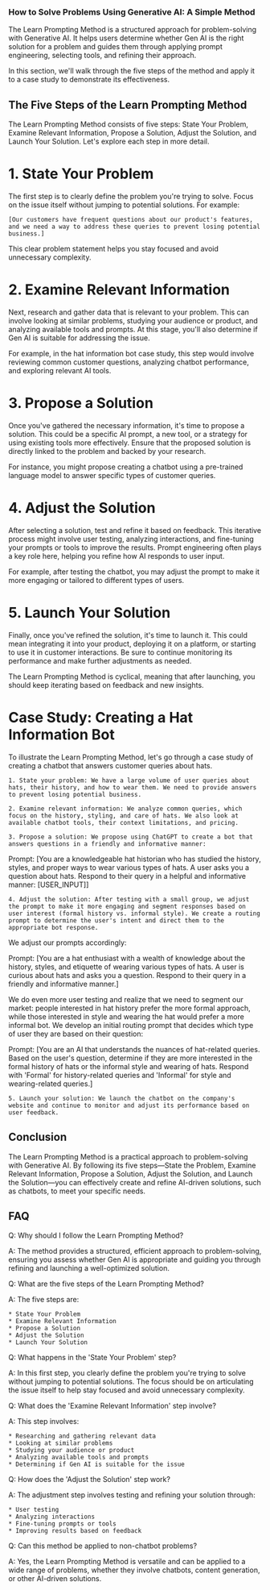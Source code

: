 ### How to Solve Problems Using Generative AI: A Simple Method

The Learn Prompting Method is a structured approach for problem-solving with Generative AI. It helps users determine whether Gen AI is the right solution for a problem and guides them through applying prompt engineering, selecting tools, and refining their approach.

In this section, we'll walk through the five steps of the method and apply it to a case study to demonstrate its effectiveness.

## The Five Steps of the Learn Prompting Method

The Learn Prompting Method consists of five steps: State Your Problem, Examine Relevant Information, Propose a Solution, Adjust the Solution, and Launch Your Solution. Let's explore each step in more detail.

# 1. State Your Problem

The first step is to clearly define the problem you're trying to solve. Focus on the issue itself without jumping to potential solutions. For example:

    [Our customers have frequent questions about our product's features, and we need a way to address these queries to prevent losing potential business.]

This clear problem statement helps you stay focused and avoid unnecessary complexity.

# 2. Examine Relevant Information

Next, research and gather data that is relevant to your problem. This can involve looking at similar problems, studying your audience or product, and analyzing available tools and prompts. At this stage, you'll also determine if Gen AI is suitable for addressing the issue.

For example, in the hat information bot case study, this step would involve reviewing common customer questions, analyzing chatbot performance, and exploring relevant AI tools.

# 3. Propose a Solution

Once you've gathered the necessary information, it's time to propose a solution. This could be a specific AI prompt, a new tool, or a strategy for using existing tools more effectively. Ensure that the proposed solution is directly linked to the problem and backed by your research.

For instance, you might propose creating a chatbot using a pre-trained language model to answer specific types of customer queries.

# 4. Adjust the Solution

After selecting a solution, test and refine it based on feedback. This iterative process might involve user testing, analyzing interactions, and fine-tuning your prompts or tools to improve the results. Prompt engineering often plays a key role here, helping you refine how AI responds to user input.

For example, after testing the chatbot, you may adjust the prompt to make it more engaging or tailored to different types of users.

# 5. Launch Your Solution

Finally, once you've refined the solution, it's time to launch it. This could mean integrating it into your product, deploying it on a platform, or starting to use it in customer interactions. Be sure to continue monitoring its performance and make further adjustments as needed.

The Learn Prompting Method is cyclical, meaning that after launching, you should keep iterating based on feedback and new insights.

# Case Study: Creating a Hat Information Bot

To illustrate the Learn Prompting Method, let's go through a case study of creating a chatbot that answers customer queries about hats.

    1. State your problem: We have a large volume of user queries about hats, their history, and how to wear them. We need to provide answers to prevent losing potential business.

    2. Examine relevant information: We analyze common queries, which focus on the history, styling, and care of hats. We also look at available chatbot tools, their context limitations, and pricing.

    3. Propose a solution: We propose using ChatGPT to create a bot that answers questions in a friendly and informative manner:

Prompt:
[You are a knowledgeable hat historian who has studied the history, styles, and proper ways to wear various types of hats. A user asks you a question about hats. Respond to their query in a helpful and informative manner: [USER_INPUT]]

    4. Adjust the solution: After testing with a small group, we adjust the prompt to make it more engaging and segment responses based on user interest (formal history vs. informal style). We create a routing prompt to determine the user's intent and direct them to the appropriate bot response.

We adjust our prompts accordingly:

Prompt:
[You are a hat enthusiast with a wealth of knowledge about the history, styles, and etiquette of wearing various types of hats. A user is curious about hats and asks you a question. Respond to their query in a friendly and informative manner.]

We do even more user testing and realize that we need to segment our market: people interested in hat history prefer the more formal approach, while those interested in style and wearing the hat would prefer a more informal bot. We develop an initial routing prompt that decides which type of user they are based on their question:

Prompt:
[You are an AI that understands the nuances of hat-related queries. Based on the user's question, determine if they are more interested in the formal history of hats or the informal style and wearing of hats. Respond with 'Formal' for history-related queries and 'Informal' for style and wearing-related queries.]

    5. Launch your solution: We launch the chatbot on the company's website and continue to monitor and adjust its performance based on user feedback.

## Conclusion

The Learn Prompting Method is a practical approach to problem-solving with Generative AI. By following its five steps—State the Problem, Examine Relevant Information, Propose a Solution, Adjust the Solution, and Launch the Solution—you can effectively create and refine AI-driven solutions, such as chatbots, to meet your specific needs.

## FAQ

Q: Why should I follow the Learn Prompting Method?

A: The method provides a structured, efficient approach to problem-solving, ensuring you assess whether Gen AI is appropriate and guiding you through refining and launching a well-optimized solution.

Q: What are the five steps of the Learn Prompting Method?

A: The five steps are:

    * State Your Problem
    * Examine Relevant Information
    * Propose a Solution
    * Adjust the Solution
    * Launch Your Solution

Q: What happens in the 'State Your Problem' step?

A: In this first step, you clearly define the problem you're trying to solve without jumping to potential solutions. The focus should be on articulating the issue itself to help stay focused and avoid unnecessary complexity.

Q: What does the 'Examine Relevant Information' step involve?

A: This step involves:

    * Researching and gathering relevant data
    * Looking at similar problems
    * Studying your audience or product
    * Analyzing available tools and prompts
    * Determining if Gen AI is suitable for the issue

Q: How does the 'Adjust the Solution' step work?

A: The adjustment step involves testing and refining your solution through:

    * User testing
    * Analyzing interactions
    * Fine-tuning prompts or tools
    * Improving results based on feedback

Q: Can this method be applied to non-chatbot problems?

A: Yes, the Learn Prompting Method is versatile and can be applied to a wide range of problems, whether they involve chatbots, content generation, or other AI-driven solutions.